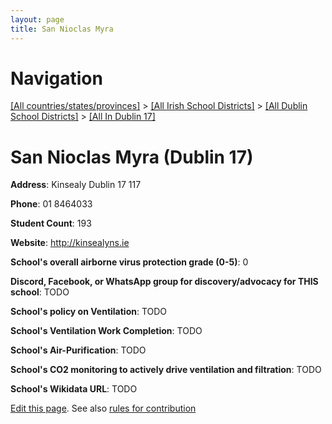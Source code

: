 ```yaml
---
layout: page
title: San Nioclas Myra
---
```

# Navigation

[[All countries/states/provinces]](../../../..) > [[All Irish School Districts]](../../..) > [[All Dublin School Districts]](../..) > [[All In Dublin 17]](..)

# San Nioclas Myra (Dublin 17)

**Address**: Kinsealy Dublin 17 117

**Phone**: 01 8464033

**Student Count**: 193

**Website**: <http://kinsealyns.ie>

**School's overall airborne virus protection grade (0-5)**: 0

**Discord, Facebook, or WhatsApp group for discovery/advocacy for THIS school**: TODO

**School's policy on Ventilation**: TODO

**School's Ventilation Work Completion**: TODO

**School's Air-Purification**: TODO

**School's CO2 monitoring to actively drive ventilation and filtration**: TODO

**School's Wikidata URL**: TODO


[Edit this page](https://github.com/ventilate-schools/Ireland/edit/main/./Dublin_17/San_Nioclas_Myra.md). See also [rules for contribution](../../../contribution-rules/)